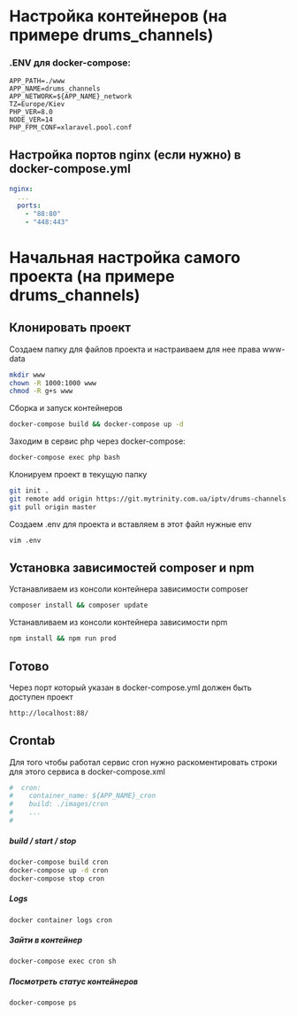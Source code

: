 # Настройка контейнеров (на примере drums_channels)
### .ENV для docker-compose:
```env
APP_PATH=./www
APP_NAME=drums_channels
APP_NETWORK=${APP_NAME}_network
TZ=Europe/Kiev
PHP_VER=8.0
NODE_VER=14
PHP_FPM_CONF=xlaravel.pool.conf
```
## Настройка портов nginx (если нужно) в docker-compose.yml
```yml
nginx:
  ...
  ports:
    - "88:80"
    - "448:443"
```
# Начальная настройка самого проекта (на примере drums_channels)

## Клонировать проект
Создаем папку для файлов проекта и настраиваем для нее права www-data
```sh
mkdir www
chown -R 1000:1000 www
chmod -R g+s www
```
Сборка и запуск контейнеров
```sh
docker-compose build && docker-compose up -d
```
Заходим в сервис php через docker-compose:
```sh
docker-compose exec php bash
```
Клонируем проект в текущую папку
```sh
git init .
git remote add origin https://git.mytrinity.com.ua/iptv/drums-channels.git
git pull origin master
```

Создаем .env для проекта и вставляем в этот файл нужные env
```sh
vim .env
```

## Установка зависимостей composer и npm
Устанавливаем из консоли контейнера зависимости composer
```sh
composer install && composer update
```
Устанавливаем из консоли контейнера зависимости npm
```sh
npm install && npm run prod
```

## Готово
Через порт который указан в docker-compose.yml должен быть доступен проект
```sh
http://localhost:88/
```


## Crontab
Для того чтобы работал сервис cron нужно раскоментировать строки для этого сервиса в docker-compose.xml
```sh
#  cron:
#    container_name: ${APP_NAME}_cron
#    build: ./images/cron
#    ...
#
```
##### build / start / stop
```sh
docker-compose build cron
docker-compose up -d cron
docker-compose stop cron
```
##### Logs
```sh
docker container logs cron
```
##### Зайти в контейнер
```sh
docker-compose exec cron sh
```
##### Посмотреть статус контейнеров
```sh
docker-compose ps
```


